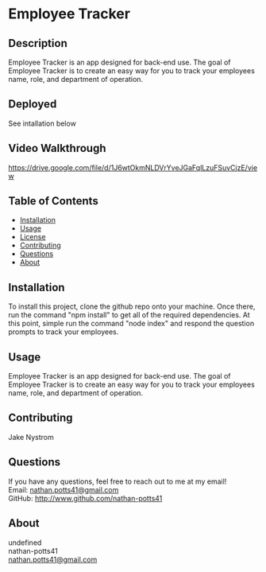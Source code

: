 # Employee Tracker 
  
  ## Description
  Employee Tracker is an app designed for back-end use. The goal of Employee Tracker is to create an easy way for you to track your employees name, role, and department of operation. 

  ## Deployed
  See intallation below
  
  ## Video Walkthrough
  https://drive.google.com/file/d/1J6wtOkmNLDVrYveJGaFqlLzuFSuvCjzE/view

  ## Table of Contents
  - [Installation](#installation)
  - [Usage](#usage)
  - [License](#license)
  - [Contributing](#contributing)
  - [Questions](#questions)
  - [About](#about)

  ## Installation
  To install this project, clone the github repo onto your machine. Once there, run the command "npm install" to get all of the required dependencies. At this point, simple run the command "node index" and respond the question prompts to track your employees.  

  ## Usage
  Employee Tracker is an app designed for back-end use. The goal of Employee Tracker is to create an easy way for you to track your employees name, role, and department of operation. 

  ## Contributing
  Jake Nystrom


  ## Questions
  If you have any questions, feel free to reach out to me at my email!   
  Email: nathan.potts41@gmail.com  
  GitHub: http://www.github.com/nathan-potts41

  ## About 

  undefined  
  nathan-potts41  
  nathan.potts41@gmail.com  
